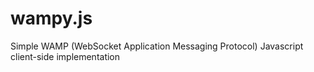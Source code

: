 wampy.js
========

Simple WAMP (WebSocket Application Messaging Protocol) Javascript client-side implementation
